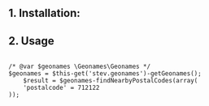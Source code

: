 ## 1. Installation:

## 2. Usage
<pre><code>
/* @var $geonames \Geonames\Geonames */
$geonames = $this-get('stev.geonames')-getGeonames();
	$result = $geonames-findNearbyPostalCodes(array(
	'postalcode' = 712122
));
</code></pre>
